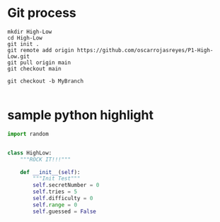 # Git process

```shell script
mkdir High-Low
cd High-Low
git init .
git remote add origin https://github.com/oscarrojasreyes/P1-High-Low.git
git pull origin main
git checkout main

git checkout -b MyBranch


```

# sample python highlight

```python
import random


class HighLow:
    """ROCK IT!!!"""

    def __init__(self):
        """Init Test"""
        self.secretNumber = 0
        self.tries = 5
        self.difficulty = 0
        self.range = 0
        self.guessed = False
```